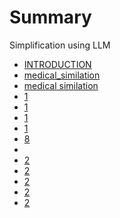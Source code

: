 # Summary
Simplification using LLM

- [INTRODUCTION](./README.md)
- [medical_similation](./mediacal_summilation.md)
- [medical similation](./sim_medical.md)
- [1](./1-2023-10-02-14_21.md)
- [1](./1-e2.md)
- [1](./1-e3.md)
- [1](./1-e5.md)
- [8](./1-e8.md)
- [](.md)
- [2](2.md)
- [2](2.md)
- [2](2.md)
- [2](2.md)
- [2](2.md)
